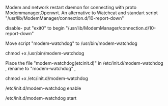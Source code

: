 Modem and network restart daemon for connecting with proto Modemmanager,Openwrt. An alternative to Watchcat and standart script  "/usr/lib/ModemManager/connection.d/10-report-down"

disable-  put "exit0" to begin  "/usr/lib/ModemManager/connection.d/10-report-down"

Move script "modem-watchdog" to /usr/bin/modem-watchdog

chmod +x /usr/bin/modem-watchdog

Place the file "modem-watchdog(etcinit.d)" in /etc/init.d/modem-watchdog , rename to "modem-watchdog" ,

chmod +x /etc/init.d/modem-watchdog

/etc/init.d/modem-watchdog enable

/etc/init.d/modem-watchdog start
